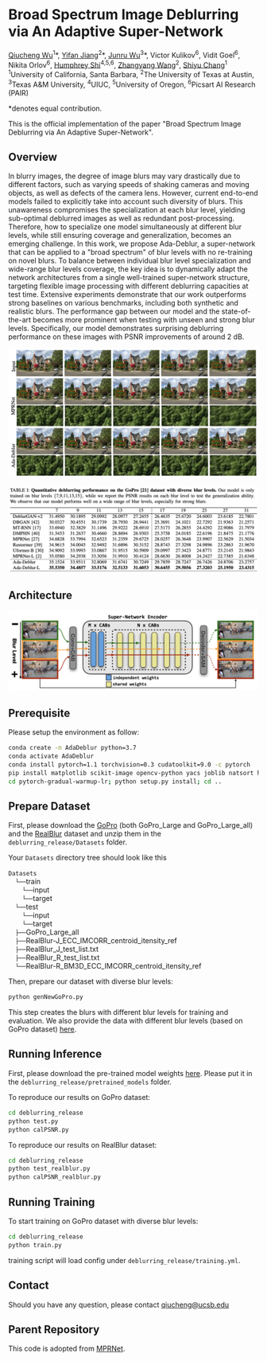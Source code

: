 # Broad Spectrum Image Deblurring via An Adaptive Super-Network

[Qiucheng Wu](https://wuqiuche.github.io/)<sup>1</sup>\*,
[Yifan Jiang](https://yifanjiang.net/)<sup>2</sup>\*,
[Junru Wu](http://sandbox3aster.github.io/)<sup>3</sup>\*,
Victor Kulikov<sup>6</sup>,
Vidit Goel<sup>6</sup>,
Nikita Orlov<sup>6</sup>,
[Humphrey Shi](https://www.humphreyshi.com/)<sup>4,5,6</sup>,
[Zhangyang Wang](https://vita-group.github.io/)<sup>2</sup>,
[Shiyu Chang](https://code-terminator.github.io/)<sup>1</sup>
<br>
<sup>1</sup>University of California, Santa Barbara, <sup>2</sup>The University of Texas at Austin, <sup>3</sup>Texas A&M University, <sup>4</sup>UIUC, <sup>5</sup>University of Oregon, <sup>6</sup>Picsart AI Research (PAIR)

\*denotes equal contribution.

This is the official implementation of the paper "Broad Spectrum Image Deblurring via An Adaptive Super-Network".

## Overview

In blurry images, the degree of image blurs may vary drastically due to different factors, such as varying speeds of shaking cameras and moving objects, as well as defects of the camera lens. However, current end-to-end models failed to explicitly take into account such diversity of blurs. This unawareness compromises the specialization at each blur level, yielding sub-optimal deblurred images as well as redundant post-processing. Therefore, how to specialize one model simultaneously at different blur levels, while still ensuring coverage and generalization, becomes an emerging challenge. In this work, we propose Ada-Deblur, a super-network that can be applied to a "broad spectrum" of blur levels with no re-training on novel blurs. To balance between individual blur level specialization and wide-range blur levels coverage, the key idea is to dynamically adapt the network architectures from a single well-trained super-network structure, targeting flexible image processing with different deblurring capacities at test time. Extensive experiments demonstrate that our work outperforms strong baselines on various benchmarks, including both synthetic and realistic blurs. The performance gap between our model and the state-of-the-art becomes more prominent when testing with unseen and strong blur levels. Specifically, our model demonstrates surprising deblurring performance on these images with PSNR improvements of around 2 dB.

![](./readme_figure/demo.png)

![](./readme_figure/results.png)

## Architecture

![](./readme_figure/architecture.png)

## Prerequisite
Please setup the environment as follow:

```bash
conda create -n AdaDeblur python=3.7
conda activate AdaDeblur
conda install pytorch=1.1 torchvision=0.3 cudatoolkit=9.0 -c pytorch
pip install matplotlib scikit-image opencv-python yacs joblib natsort h5py tqdm
cd pytorch-gradual-warmup-lr; python setup.py install; cd ..
```

## Prepare Dataset
First, please download the [GoPro](https://seungjunnah.github.io/Datasets/gopro) (both GoPro_Large and GoPro_Large_all) and the [RealBlur](http://cg.postech.ac.kr/research/realblur/) dataset and unzip them in the `deblurring_release/Datasets` folder. 

Your `Datasets` directory tree should look like this

`Datasets` <br/>
  `└──`train <br/>
    `└──`input <br/>
    `└──`target <br/>
  `└──`test <br/>
    `└──`input <br/>
    `└──`target <br/>
  `├──`GoPro_Large_all <br/>
  `├──`RealBlur-J_ECC_IMCORR_centroid_itensity_ref <br/>
  `├──`RealBlur_J_test_list.txt <br/>
  `├──`RealBlur_R_test_list.txt <br/>
  `└──`RealBlur-R_BM3D_ECC_IMCORR_centroid_itensity_ref

Then, prepare our dataset with diverse blur levels: 
```bash
python genNewGoPro.py
```

This step creates the blurs with different blur levels for training and evaluation. We also provide the data with different blur levels (based on GoPro dataset) [here](https://drive.google.com/file/d/1pJF4bn4Ft64cMMbtzfJFcHKqBYaKfQwb/view?usp=sharing).

## Running Inference
First, please download the pre-trained model weights [here](https://drive.google.com/file/d/16GGqXywetsjDYsjCkNV3AaP4okQJmmGm/view?usp=sharing). Please put it in the ```deblurring_release/pretrained_models``` folder.

To reproduce our results on GoPro dataset:
```bash
cd deblurring_release
python test.py
python calPSNR.py
```

To reproduce our results on RealBlur dataset:
```bash
cd deblurring_release
python test_realblur.py
python calPSNR_realblur.py
```

## Running Training
To start training on GoPro dataset with diverse blur levels:
```bash
cd deblurring_release
python train.py
```

training script will load config under ```deblurring_release/training.yml```.

## Contact

Should you have any question, please contact qiucheng@ucsb.edu

## Parent Repository

This code is adopted from [MPRNet](https://github.com/swz30/MPRNet)</a>.
